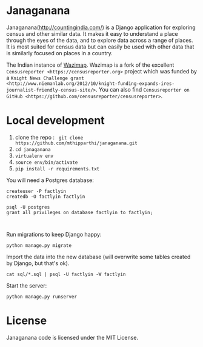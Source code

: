 # Janaganana

Janaganana(http://countingindia.com/) is a Django application for exploring census and other similar data. It makes it easy to understand a place through the eyes of the data, and to explore data across a range of places. It is most suited for census data but can easily be used with other data that is similarly focused on places in a country.

The Indian instance of [Wazimap](https://github.com/Code4SA/wazimap). Wazimap is a fork of the excellent `Censusreporter <https://censusreporter.org>` project which was funded by a
`Knight News Challenge grant <http://www.niemanlab.org/2012/10/knight-funding-expands-ires-journalist-friendly-census-site/>`.
You can also find `Censusreporter on GitHub <https://github.com/censusreporter/censusreporter>`.

# Local development

1. clone the repo : `` git clone https://github.com/mthipparthi/janaganana.git``
2. ``cd janaganana``
3. ``virtualenv env``
4. ``source env/bin/activate``
3. ``pip install -r requirements.txt``

You will need a Postgres database:


```
createuser -P factlyin
createdb -O factlyin factlyin

psql -U postgres
grant all privileges on database factlyin to factlyin;



```

Run migrations to keep Django happy:
```
python manage.py migrate
```

Import the data into the new database (will overwrite some tables created by Django, but that's ok).
```
cat sql/*.sql | psql -U factlyin -W factlyin
```

Start the server:
```
python manage.py runserver
```


# License

Janaganana code is licensed under the MIT License.
